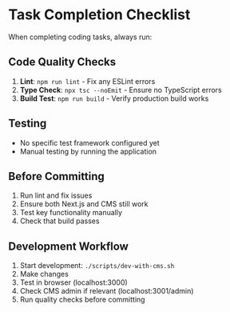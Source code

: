 # Task Completion Checklist

When completing coding tasks, always run:

## Code Quality Checks
1. **Lint**: `npm run lint` - Fix any ESLint errors
2. **Type Check**: `npx tsc --noEmit` - Ensure no TypeScript errors
3. **Build Test**: `npm run build` - Verify production build works

## Testing
- No specific test framework configured yet
- Manual testing by running the application

## Before Committing
1. Run lint and fix issues
2. Ensure both Next.js and CMS still work
3. Test key functionality manually
4. Check that build passes

## Development Workflow
1. Start development: `./scripts/dev-with-cms.sh`
2. Make changes
3. Test in browser (localhost:3000)
4. Check CMS admin if relevant (localhost:3001/admin)
5. Run quality checks before committing